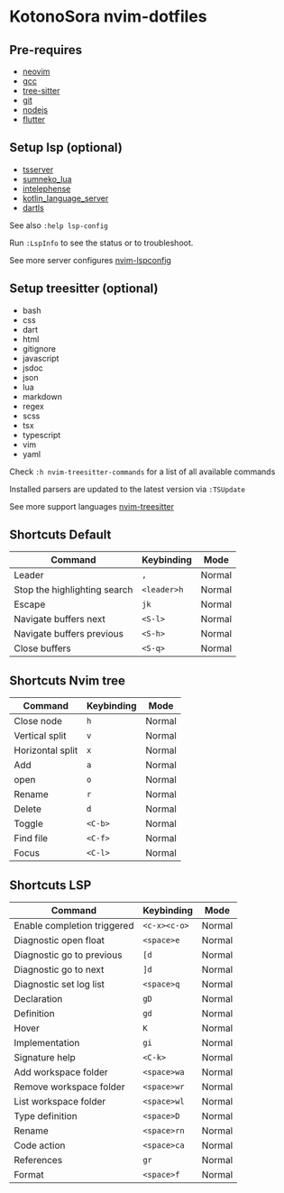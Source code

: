 # KotonoSora nvim-dotfiles

## Pre-requires

- [neovim](https://formulae.brew.sh/formula/neovim)
- [gcc](https://formulae.brew.sh/formula/gcc)
- [tree-sitter](https://formulae.brew.sh/formula/tree-sitter)
- [git](https://formulae.brew.sh/formula/git)
- [nodejs](https://formulae.brew.sh/formula/node)
- [flutter](https://docs.flutter.dev/get-started/install/macos#downloading-straight-from-github-instead-of-using-an-archive)

## Setup lsp (optional)

- [tsserver](https://github.com/neovim/nvim-lspconfig/blob/master/doc/server_configurations.md#tsserver)
- [sumneko_lua](https://github.com/neovim/nvim-lspconfig/blob/master/doc/server_configurations.md#sumneko_lua)
- [intelephense](https://github.com/neovim/nvim-lspconfig/blob/master/doc/server_configurations.md#intelephense)
- [kotlin_language_server](https://github.com/neovim/nvim-lspconfig/blob/master/doc/server_configurations.md#kotlin_language_server)
- [dartls](https://github.com/neovim/nvim-lspconfig/blob/master/doc/server_configurations.md#dartls)

See also `:help lsp-config`

Run `:LspInfo` to see the status or to troubleshoot.

See more server configures [nvim-lspconfig](https://github.com/neovim/nvim-lspconfig/blob/master/doc/server_configurations.md)

## Setup treesitter (optional)

- bash
- css
- dart
- html
- gitignore
- javascript
- jsdoc
- json
- lua
- markdown
- regex
- scss
- tsx
- typescript
- vim
- yaml

Check `:h nvim-treesitter-commands` for a list of all available commands

Installed parsers are updated to the latest version via `:TSUpdate`

See more support languages [nvim-treesitter](https://github.com/nvim-treesitter/nvim-treesitter#supported-languages)

## Shortcuts Default

| Command                      | Keybinding  | Mode   |
| ---------------------------- | ----------- | ------ |
| Leader                       | `,`         | Normal |
| Stop the highlighting search | `<leader>h` | Normal |
| Escape                       | `jk`        | Normal |
| Navigate buffers next        | `<S-l>`     | Normal |
| Navigate buffers previous    | `<S-h>`     | Normal |
| Close buffers                | `<S-q>`     | Normal |

## Shortcuts Nvim tree

| Command          | Keybinding | Mode   |
| ---------------- | ---------- | ------ |
| Close node       | `h`        | Normal |
| Vertical split   | `v`        | Normal |
| Horizontal split | `x`        | Normal |
| Add              | `a`        | Normal |
| open             | `o`        | Normal |
| Rename           | `r`        | Normal |
| Delete           | `d`        | Normal |
| Toggle           | `<C-b>`    | Normal |
| Find file        | `<C-f>`    | Normal |
| Focus            | `<C-l>`    | Normal |

## Shortcuts LSP

| Command                     | Keybinding   | Mode   |
| --------------------------- | ------------ | ------ |
| Enable completion triggered | `<c-x><c-o>` | Normal |
| Diagnostic open float       | `<space>e`   | Normal |
| Diagnostic go to previous   | `[d`         | Normal |
| Diagnostic go to next       | `]d`         | Normal |
| Diagnostic set log list     | `<space>q`   | Normal |
| Declaration                 | `gD`         | Normal |
| Definition                  | `gd`         | Normal |
| Hover                       | `K`          | Normal |
| Implementation              | `gi`         | Normal |
| Signature help              | `<C-k>`      | Normal |
| Add workspace folder        | `<space>wa`  | Normal |
| Remove workspace folder     | `<space>wr`  | Normal |
| List workspace folder       | `<space>wl`  | Normal |
| Type definition             | `<space>D`   | Normal |
| Rename                      | `<space>rn`  | Normal |
| Code action                 | `<space>ca`  | Normal |
| References                  | `gr`         | Normal |
| Format                      | `<space>f`   | Normal |
